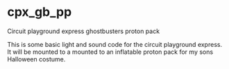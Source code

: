 # cpx_gb_pp
Circuit playground express ghostbusters proton pack

This is some basic light and sound code for the circuit playground express.
It will be mounted to a mounted to an inflatable proton pack for my sons Halloween costume. 
